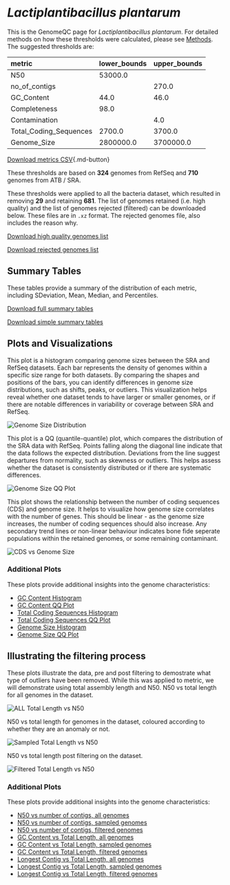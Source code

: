 # *Lactiplantibacillus plantarum*

This is the GenomeQC page for *Lactiplantibacillus plantarum*. For detailed methods on how these thresholds were calculated, please see [Methods](../../methods.md).
The suggested thresholds are: 

| metric                 | lower_bounds   | upper_bounds   |
|:-----------------------|:---------------|:---------------|
| N50                    | 53000.0        |                |
| no_of_contigs          |                | 270.0          |
| GC_Content             | 44.0           | 46.0           |
| Completeness           | 98.0           |                |
| Contamination          |                | 4.0            |
| Total_Coding_Sequences | 2700.0         | 3700.0         |
| Genome_Size            | 2800000.0      | 3700000.0      |

[Download metrics CSV](Lactiplantibacillus_plantarum_metrics.csv){.md-button}


These thresholds are based on **324** genomes from RefSeq and **710** genomes from ATB / SRA.

These thresholds were applied to all the bacteria dataset, which resulted in removing **29** and retaining **681**.
The list of genomes retained (i.e. high quality) and the list of genomes rejected (filtered) can be downloaded below. These files are in `.xz` format. The rejected genomes file, also includes the reason why.

[Download high quality genomes list](Lactiplantibacillus_plantarum_high_quality_genomes.csv.xz)


[Download rejected genomes list](Lactiplantibacillus_plantarum_filtered_out_genomes.csv.xz)



## Summary Tables
These tables provide a summary of the distribution of each metric, including SDeviation, Mean, Median, and Percentiles.

[Download full summary tables](summary.csv)

[Download simple summary tables](selected_summary.csv)

## Plots and Visualizations

This plot is a histogram comparing genome sizes between the SRA and RefSeq datasets. Each bar represents the density of genomes within a specific size range for both datasets. By comparing the shapes and positions of the bars, you can identify differences in genome size distributions, such as shifts, peaks, or outliers. This visualization helps reveal whether one dataset tends to have larger or smaller genomes, or if there are notable differences in variability or coverage between SRA and RefSeq.

![Genome Size Distribution](Genome_Size_refseq_histogram_kde.png)

This plot is a QQ (quantile-quantile) plot, which compares the distribution of the SRA data with RefSeq. Points falling along the diagonal line indicate that the data follows the expected distribution. Deviations from the line suggest departures from normality, such as skewness or outliers. This helps assess whether the dataset is consistently distributed or if there are systematic differences.

![Genome Size QQ Plot](Genome_Size_refseq_qqplot.png)

This plot shows the relationship between the number of coding sequences (CDS) and genome size. It helps to visualize how genome size correlates with the number of genes. This should be linear - as the genome size increases, the number of coding sequences should also increase. Any secondary trend lines or non-linear behaviour indicates bone fide seperate populations within the retained genomes, or some remaining contaminant. 

![CDS vs Genome Size](Lactiplantibacillus_plantarum_CDS_vs_Genome_Size.png)

### Additional Plots

These plots provide additional insights into the genome characteristics:

- [GC Content Histogram](GC_Content_refseq_histogram_kde.png)
- [GC Content QQ Plot](GC_Content_refseq_qqplot.png)
- [Total Coding Sequences Histogram](Total_Coding_Sequences_refseq_histogram_kde.png)
- [Total Coding Sequences QQ Plot](Total_Coding_Sequences_refseq_qqplot.png)
- [Genome Size Histogram](Genome_Size_refseq_histogram_kde.png)
- [Genome Size QQ Plot](Genome_Size_refseq_qqplot.png)
## Illustrating the filtering process
These plots illustrate the data, pre and post filtering to demostrate what type of outliers have been removed. While this was applied to metric, we will demonstrate using total assembly length and N50.
N50 vs total length for all genomes in the dataset.

![ALL Total Length vs N50](Lactiplantibacillus_plantarum_all_total_length_N50.png)

N50 vs total length for genomes in the dataset, coloured according to whether they are an anomaly or not.

![Sampled Total Length vs N50](Lactiplantibacillus_plantarum_sample_total_length_N50.png)

N50 vs total length post filtering on the dataset.

![Filtered Total Length vs N50](Lactiplantibacillus_plantarum_filt_total_length_N50.png)

### Additional Plots

These plots provide additional insights into the genome characteristics:

- [N50 vs number of contigs, all genomes](Lactiplantibacillus_plantarum_all_N50_number.png)
- [N50 vs number of contigs, sampled genomes](Lactiplantibacillus_plantarum_sample_N50_number.png)
- [N50 vs number of contigs, filtered genomes](Lactiplantibacillus_plantarum_filt_N50_number.png)
- [GC Content vs Total Length, all genomes](Lactiplantibacillus_plantarum_all_total_length_GC_Content.png)
- [GC Content vs Total Length, sampled genomes](Lactiplantibacillus_plantarum_sample_total_length_GC_Content.png)
- [GC Content vs Total Length, filtered genomes](Lactiplantibacillus_plantarum_filt_total_length_GC_Content.png)
- [Longest Contig vs Total Length, all genomes](Lactiplantibacillus_plantarum_all_total_length_longest.png)
- [Longest Contig vs Total Length, sampled genomes](Lactiplantibacillus_plantarum_sample_total_length_longest.png)
- [Longest Contig vs Total Length, filtered genomes](Lactiplantibacillus_plantarum_filt_total_length_longest.png)
